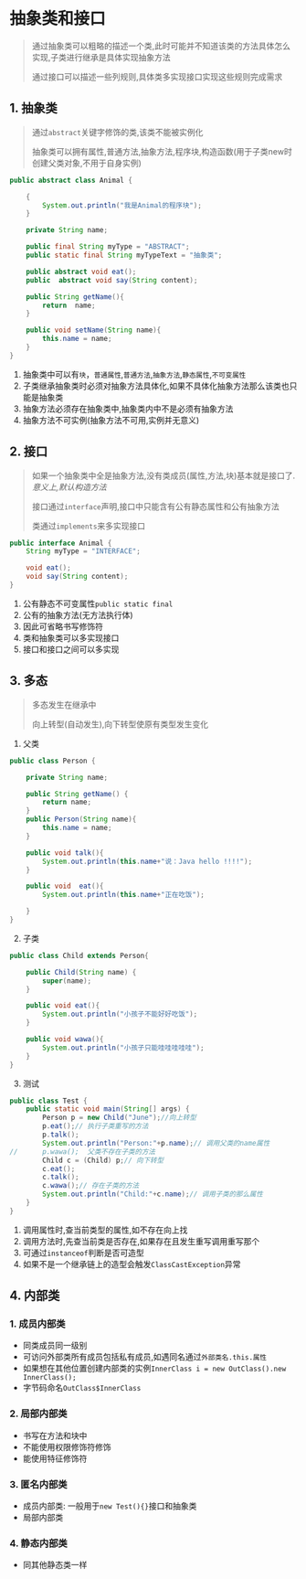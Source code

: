 # 抽象类和接口

> 通过抽象类可以粗略的描述一个类,此时可能并不知道该类的方法具体怎么实现,子类进行继承是具体实现抽象方法
>
> 通过接口可以描述一些列规则,具体类多实现接口实现这些规则完成需求

## 1. 抽象类

> 通过`abstract`关键字修饰的类,该类不能被实例化
>
> 抽象类可以拥有属性,普通方法,抽象方法,程序块,构造函数(用于子类new时创建父类对象,不用于自身实例)

```java
public abstract class Animal {

    {
        System.out.println("我是Animal的程序块");
    }

    private String name;

    public final String myType = "ABSTRACT";
    public static final String myTypeText = "抽象类";

    public abstract void eat();
    public  abstract void say(String content);

    public String getName(){
        return  name;
    }

    public void setName(String name){
        this.name = name;
    }
}
```

1. 抽象类中可以有`块`，`普通属性`,`普通方法`,`抽象方法`,`静态属性`,`不可变属性`
2. 子类继承抽象类时必须对抽象方法具体化,如果不具体化抽象方法那么该类也只能是抽象类
3. 抽象方法必须存在抽象类中,抽象类内中不是必须有抽象方法
4. 抽象方法不可实例(抽象方法不可用,实例并无意义)	

## 2. 接口

> 如果一个抽象类中全是抽象方法,没有类成员(属性,方法,块)基本就是接口了.*意义上,默认构造方法*
>
> 接口通过`interface`声明,接口中只能含有公有静态属性和公有抽象方法
>
> 类通过`implements`来多实现接口

```java
public interface Animal {
    String myType = "INTERFACE";

    void eat();
    void say(String content);
}
```

1. 公有静态不可变属性`public static final`
2. 公有的抽象方法(无方法执行体)
3. 因此可省略书写修饰符
4. 类和抽象类可以多实现接口
5. 接口和接口之间可以多实现

## 3. 多态

> 多态发生在继承中
>
> 向上转型(自动发生),向下转型使原有类型发生变化

1. 父类

```java
public class Person {

    private String name;

    public String getName() {
        return name;
    }
    public Person(String name){
        this.name = name;
    }

    public void talk(){
        System.out.println(this.name+"说：Java hello !!!!");
    }

    public void  eat(){
        System.out.println(this.name+"正在吃饭");

    }
}
```

2. 子类

```java
public class Child extends Person{

    public Child(String name) {
        super(name);
    }

    public void eat(){
        System.out.println("小孩子不能好好吃饭");
    }

    public void wawa(){
        System.out.println("小孩子只能哇哇哇哇哇");
    }
}
```

3. 测试

```java
public class Test {
    public static void main(String[] args) {
        Person p = new Child("June");//向上转型
        p.eat();// 执行子类重写的方法
        p.talk();
        System.out.println("Person:"+p.name);// 调用父类的name属性
//      p.wawa();  父类不存在子类的方法
        Child c = (Child) p;// 向下转型
        c.eat();
        c.talk();
        c.wawa();// 存在子类的方法
        System.out.println("Child:"+c.name);// 调用子类的那么属性
    }
}
```

1. 调用属性时,查当前类型的属性,如不存在向上找
2. 调用方法时,先查当前类是否存在,如果存在且发生重写调用重写那个
3. 可通过`instanceof`判断是否可造型
4. 如果不是一个继承链上的造型会触发`ClassCastException`异常

## 4. 内部类

### 1. 成员内部类

- 同类成员同一级别
- 可访问外部类所有成员包括私有成员,如遇同名通过`外部类名.this.属性`
- 如果想在其他位置创建内部类的实例`InnerClass i = new OutClass().new InnerClass();`
- 字节码命名`OutClass$InnerClass`

### 2. 局部内部类

- 书写在方法和块中
- 不能使用权限修饰符修饰
- 能使用特征修饰符

### 3. 匿名内部类

- 成员内部类: 一般用于`new Test(){}`接口和抽象类
- 局部内部类

### 4. 静态内部类

- 同其他静态类一样

